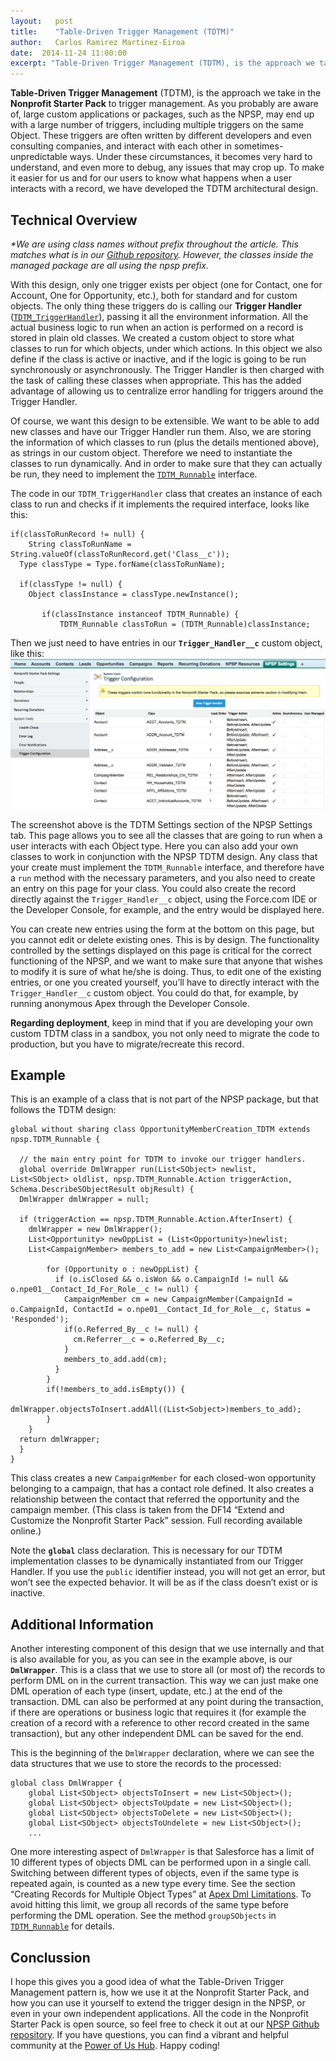 ```yaml
---
layout:   post
title:    "Table-Driven Trigger Management (TDTM)"
author:   Carlos Ramirez Martinez-Eiroa
date:  2014-11-24 11:00:00
excerpt: "Table-Driven Trigger Management (TDTM), is the approach we take in the Nonprofit Starter Pack to trigger management. As you probably are aware of, large custom applications or packages, such as the NPSP, may end up with a large number of triggers, including multiple triggers on the same Object. These triggers are often written by different developers and even consulting companies, and interact with each other in sometimes-unpredictable ways. Under these circumstances, it becomes very hard to understand, and even more to debug, any issues that may crop up. To make it easier for us and for our users to know what happens when a user interacts with a record, we have developed the TDTM architectural design."
---
```

**Table-Driven Trigger Management** (TDTM), is the approach we take in the **Nonprofit Starter Pack** to trigger management. As you probably are aware of, large custom applications or packages, such as the NPSP, may end up with a large number of triggers, including multiple triggers on the same Object. These triggers are often written by different developers and even consulting companies, and interact with each other in sometimes-unpredictable ways. Under these circumstances, it becomes very hard to understand, and even more to debug, any issues that may crop up. To make it easier for us and for our users to know what happens when a user interacts with a record, we have developed the TDTM architectural design.

## Technical Overview
_*We are using class names without prefix throughout the article. This matches what is in our [Github repository](https://github.com/SalesforceFoundation/Cumulus). However, the classes inside the managed package are all using the npsp prefix._

With this design, only one trigger exists per object (one for Contact, one for Account, One for Opportunity, etc.), both for standard and for custom objects. The only thing these triggers do is calling our **Trigger Handler** ([`TDTM_TriggerHandler`](https://github.com/SalesforceFoundation/Cumulus/blob/dev/src/classes/TDTM_TriggerHandler.cls)), passing it all the environment information. All the actual business logic to run when an action is performed on a record is stored in plain old classes. We created a custom object to store what classes to run for which objects, under which actions. In this object we also define if the class is active or inactive, and if the logic is going to be run synchronously or asynchronously. The Trigger Handler is then charged with the task of calling these classes when appropriate. This has the added advantage of allowing us to centralize error handling for triggers around the Trigger Handler.

Of course, we want this design to be extensible. We want to be able to add new classes and have our Trigger Handler run them. Also, we are storing the information of which classes to run (plus the details mentioned above), as strings in our custom object. Therefore we need to instantiate the classes to run dynamically. And in order to make sure that they can actually be run, they need to implement the [`TDTM_Runnable`](https://github.com/SalesforceFoundation/Cumulus/blob/dev/src/classes/TDTM_Runnable.cls) interface.

The code in our `TDTM_TriggerHandler` class that creates an instance of each class to run and checks if it implements the required interface, looks like this:

    if(classToRunRecord != null) {
        String classToRunName = String.valueOf(classToRunRecord.get('Class__c'));
      Type classType = Type.forName(classToRunName);
          
      if(classType != null) {     
        Object classInstance = classType.newInstance();

           if(classInstance instanceof TDTM_Runnable) {
               TDTM_Runnable classToRun = (TDTM_Runnable)classInstance;

Then we just need to have entries in our **`Trigger_Handler__c`** custom object, like this:
![TDTM Settings](/assets/images/TDTM_Settings.png)
 
The screenshot above is the TDTM Settings section of the NPSP Settings tab. This page allows you to see all the classes that are going to run when a user interacts with each Object type. Here you can also add your own classes to work in conjunction with the NPSP TDTM design. Any class that your create must implement the `TDTM_Runnable` interface, and therefore have a `run` method with the necessary parameters, and you also need to create an entry on this page for your class. You could also create the record directly against the `Trigger_Handler__c` object, using the Force.com IDE or the Developer Console, for example, and the entry would be displayed here. 

You can create new entries using the form at the bottom on this page, but you cannot edit or delete existing ones. This is by design. The functionality controlled by the settings displayed on this page is critical for the correct functioning of the NPSP, and we want to make sure that anyone that wishes to modify it is sure of what he/she is doing. Thus, to edit one of the existing entries, or one you created yourself, you’ll have to directly interact with the `Trigger_Handler__c` custom object. You could do that, for example, by running anonymous Apex through the Developer Console.

**Regarding deployment**, keep in mind that if you are developing your own custom TDTM class in a sandbox, you not only need to migrate the code to production, but you have to migrate/recreate this record.

## Example
This is an example of a class that is not part of the NPSP package, but that follows the TDTM design:

    global without sharing class OpportunityMemberCreation_TDTM extends npsp.TDTM_Runnable {
  
      // the main entry point for TDTM to invoke our trigger handlers.
      global override DmlWrapper run(List<SObject> newlist,   List<SObject> oldlist, npsp.TDTM_Runnable.Action triggerAction, Schema.DescribeSObjectResult objResult) {
      DmlWrapper dmlWrapper = null;

      if (triggerAction == npsp.TDTM_Runnable.Action.AfterInsert) {
        dmlWrapper = new DmlWrapper();
        List<Opportunity> newOppList = (List<Opportunity>)newlist;        
        List<CampaignMember> members_to_add = new List<CampaignMember>();
              
            for (Opportunity o : newOppList) {
              if (o.isClosed && o.isWon && o.CampaignId != null && o.npe01__Contact_Id_For_Role__c != null) {
                CampaignMember cm = new CampaignMember(CampaignId = o.CampaignId, ContactId = o.npe01__Contact_Id_for_Role__c, Status = 'Responded');
                if(o.Referred_By__c != null) {
                  cm.Referrer__c = o.Referred_By__c;
                } 
                members_to_add.add(cm); 
              }
            }
            if(!members_to_add.isEmpty()) {
              dmlWrapper.objectsToInsert.addAll((List<Sobject>)members_to_add);
            }
        }
      return dmlWrapper;
      }
    }

This class creates a new `CampaignMember` for each closed-won opportunity belonging to a campaign, that has a contact role defined. It also creates a relationship between the contact that referred the opportunity and the campaign member. (This class is taken from the DF14 “Extend and Customize the Nonprofit Starter Pack” session. Full recording available online.)

Note the **`global`** class declaration. This is necessary for our TDTM implementation classes to be dynamically instantiated from our Trigger Handler. If you use the `public` identifier instead, you will not get an error, but won’t see the expected behavior. It will be as if the class doesn’t exist or is inactive.

## Additional Information

Another interesting component of this design that we use internally and that is also available for you, as you can see in the example above, is our **`DmlWrapper`**. This is a class that we use to store all (or most of) the records to perform DML on in the current transaction. This way we can just make one DML operation of each type (insert, update, etc.) at the end of the transaction. DML can also be performed at any point during the transaction, if there are operations or business logic that requires it (for example the creation of a record with a reference to other record created in the same transaction), but any other independent DML can be saved for the end.  

This is the beginning of the `DmlWrapper` declaration, where we can see the data structures that we use to store the records to the processed: 

    global class DmlWrapper {
        global List<SObject> objectsToInsert = new List<SObject>(); 
        global List<SObject> objectsToUpdate = new List<SObject>();
        global List<SObject> objectsToDelete = new List<SObject>();
        global List<SObject> objectsToUndelete = new List<SObject>();
        ...
        
One more interesting aspect of `DmlWrapper` is that Salesforce has a limit of 10 different types of objects DML can be performed upon in a single call. Switching between different types of objects, even if the same type is repeated again, is counted as a new type every time. See the section “Creating Records for Multiple Object Types” at [Apex Dml Limitations](https://www.salesforce.com/us/developer/docs/apexcode/Content/langCon_apex_dml_limitations.htm). To avoid hitting this limit, we group all records of the same type before performing the DML operation. See the method `groupSObjects` in [`TDTM_Runnable`](https://github.com/SalesforceFoundation/Cumulus/blob/dev/src/classes/TDTM_Runnable.cls) for details.

## Conclussion

I hope this gives you a good idea of what the Table-Driven Trigger Management pattern is, how we use it at the Nonprofit Starter Pack, and how you can use it yourself to extend the trigger design in the NPSP, or even in your own independent applications. All the code in the Nonprofit Starter Pack is open source, so feel free to check it out at our [NPSP Github repository](https://github.com/SalesforceFoundation/Cumulus). If you have questions, you can find a vibrant and helpful community at the [Power of Us Hub](https://powerofus.force.com/). Happy coding!
